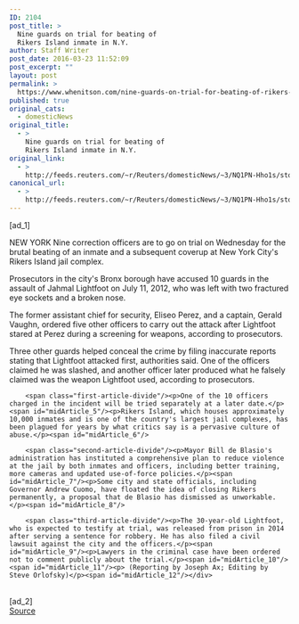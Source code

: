 ```yaml
---
ID: 2104
post_title: >
  Nine guards on trial for beating of
  Rikers Island inmate in N.Y.
author: Staff Writer
post_date: 2016-03-23 11:52:09
post_excerpt: ""
layout: post
permalink: >
  https://www.whenitson.com/nine-guards-on-trial-for-beating-of-rikers-island-inmate-in-n-y/
published: true
original_cats:
  - domesticNews
original_title:
  - >
    Nine guards on trial for beating of
    Rikers Island inmate in N.Y.
original_link:
  - >
    http://feeds.reuters.com/~r/Reuters/domesticNews/~3/NQ1PN-Hho1s/story01.htm
canonical_url:
  - >
    http://feeds.reuters.com/~r/Reuters/domesticNews/~3/NQ1PN-Hho1s/story01.htm
---
```

 [ad_1]
<br><div id="articleText">
<span id="midArticle_start"/>

<span id="midArticle_0"/><span class="focusParagraph" readability="3"><p><span class="articleLocation">NEW YORK</span> Nine correction officers are to go on trial on Wednesday for the brutal beating of an inmate and a subsequent coverup at New York City's Rikers Island jail complex.</p></span><span id="midArticle_1"/><p>Prosecutors in the city's Bronx borough have accused 10 guards in the assault of Jahmal Lightfoot on July 11, 2012, who was left with two fractured eye sockets and a broken nose.</p><span id="midArticle_2"/><p>The former assistant chief for security, Eliseo Perez, and a captain, Gerald Vaughn, ordered five other officers to carry out the attack after Lightfoot stared at Perez during a screening for weapons, according to prosecutors.</p><span id="midArticle_3"/><p>Three other guards helped conceal the crime by filing inaccurate reports stating that Lightfoot attacked first, authorities said. One of the officers claimed he was slashed, and another officer later produced what he falsely claimed was the weapon Lightfoot used, according to prosecutors.</p><span id="midArticle_4"/>
        
        <span class="first-article-divide"/><p>One of the 10 officers charged in the incident will be tried separately at a later date.</p><span id="midArticle_5"/><p>Rikers Island, which houses approximately 10,000 inmates and is one of the country's largest jail complexes, has been plagued for years by what critics say is a pervasive culture of abuse.</p><span id="midArticle_6"/>
        
        <span class="second-article-divide"/><p>Mayor Bill de Blasio's administration has instituted a comprehensive plan to reduce violence at the jail by both inmates and officers, including better training, more cameras and updated use-of-force policies.</p><span id="midArticle_7"/><p>Some city and state officials, including Governor Andrew Cuomo, have floated the idea of closing Rikers permanently, a proposal that de Blasio has dismissed as unworkable.</p><span id="midArticle_8"/>
        
        <span class="third-article-divide"/><p>The 30-year-old Lightfoot, who is expected to testify at trial, was released from prison in 2014 after serving a sentence for robbery. He has also filed a civil lawsuit against the city and the officers.</p><span id="midArticle_9"/><p>Lawyers in the criminal case have been ordered not to comment publicly about the trial.</p><span id="midArticle_10"/><span id="midArticle_11"/><p> (Reporting by Joseph Ax; Editing by Steve Orlofsky)</p><span id="midArticle_12"/></div>
<br>[ad_2]
<br><a href="http://feeds.reuters.com/~r/Reuters/domesticNews/~3/NQ1PN-Hho1s/story01.htm">Source </a>